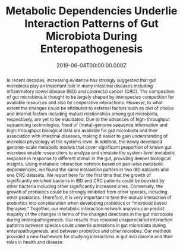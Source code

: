 ﻿---
title: "Metabolic Dependencies Underlie Interaction Patterns of Gut Microbiota During Enteropathogenesis"
publication_types: ["2"]
# Author notes (optional)
authors: 
  - Die-Dai
  - Teng-Wang
  - Sicheng Wu
  - Na-L-Gao
  - Weihua-Chen




# Author notes (optional)
author_notes: []

publication_short: 
abstract: >-
   In recent decades, increasing evidence has strongly suggested that gut microbiota play an important role in many intestinal diseases including inflammatory bowel disease (IBD) and colorectal cancer (CRC). The composition of gut microbiota is thought to be largely shaped by interspecies competition for available resources and also by cooperative interactions. However, to what extent the changes could be attributed to external factors such as diet of choice and internal factors including mutual relationships among gut microbiota, respectively, are yet to be elucidated. Due to the advances of high-throughput sequencing technologies, flood of (meta)-genome sequence information and high-throughput biological data are available for gut microbiota and their association with intestinal diseases, making it easier to gain understanding of microbial physiology at the systems level. In addition, the newly developed genome-scale metabolic models that cover significant proportion of known gut microbes enable researchers to analyze and simulate the system-level metabolic response in response to different stimuli in the gut, providing deeper biological insights. Using metabolic interaction network based on pair-wise metabolic dependencies, we found the same interaction pattern in two IBD datasets and one CRC datasets. We report here for the first time that the growth of significantly enriched bacteria in IBD and CRC patients could be boosted by other bacteria including other significantly increased ones. Conversely, the growth of probiotics could be strongly inhibited from other species, including other probiotics. Therefore, it is very important to take the mutual interaction of probiotics into consideration when developing probiotics or “microbial based therapies.” Together, our metabolic interaction network analysis can predict majority of the changes in terms of the changed directions in the gut microbiota during enteropathogenesis. Our results thus revealed unappreciated interaction patterns between species could underlie alterations in gut microbiota during enteropathogenesis, and between probiotics and other microbes. Our methods provided a new framework for studying interactions in gut microbiome and their roles in health and disease.

draft: false
featured: ture

slides: null
url_pdf: ''
image:
  caption: ""
  focal_point: ""
  preview_only: false
summary: ""
url_dataset: ""
url_project: ""
url_source: ""
url_video: ""

doi: 10.3389/fmicb.2019.01205
tags:
  - Front. Microbiol
publication: Front. Microbiol
projects: []
date: 2019-06-04T00:00:00.000Z
url_slides: ""
publishDate: 2017-01-01T00:00:00.000Z
url_poster: ""
url_code: ""
---

